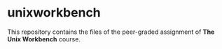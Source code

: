 # unixworkbench

This repository contains the files of the peer-graded assignment of **The Unix Workbench** course.
